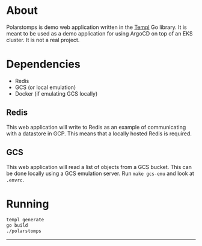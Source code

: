 # About

Polarstomps is demo web application written in the [Templ](https://templ.guide/) Go library. It is meant to be used as a demo application for using ArgoCD on top of an EKS cluster. It is not a real project.

# Dependencies

* Redis
* GCS (or local emulation)
* Docker (if emulating GCS locally)

## Redis

This web application will write to Redis as an example of communicating with a datastore in GCP. This means that a locally hosted Redis is required.

## GCS

This web application will read a list of objects from a GCS bucket. This can be done locally using a GCS emulation server. Run `make gcs-emu` and look at `.envrc`.

# Running

``` sh
templ generate
go build
./polarstomps
```

---

